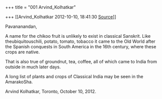 +++
title = "001 Arvind_Kolhatkar"

+++
[[Arvind_Kolhatkar	2012-10-10, 18:41:30 [Source](https://groups.google.com/g/samskrita/c/cJlpiAiCg5U)]]



Pavananandan,

  

A name for the chikoo fruit is unlikely to exist in classical Sanskrit.
Like theubiquitouschili, potato, tomato, tobacco it came to the Old World after the Spanish conquests in South America in the 16th century, where these crops are native.

  

That is also true of groundnut, tea, coffee, all of which came to India from outside in much later days.

  

A long list of plants and crops of Classical India may be seen in the AmarakoSha.

  

Arvind Kolhatkar, Toronto, October 10, 2012.  
  

